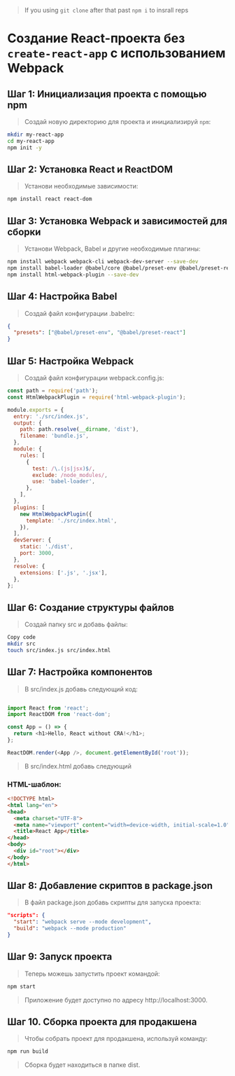 > If you using `git clone` after that past `npm i` to insrall reps

# Создание React-проекта без `create-react-app` с использованием Webpack

## Шаг 1: Инициализация проекта с помощью npm
>Создай новую директорию для проекта и инициализируй `npm`:
```bash
mkdir my-react-app
cd my-react-app
npm init -y
```
## Шаг 2: Установка React и ReactDOM
>Установи необходимые зависимости:

```bash
npm install react react-dom
```
## Шаг 3: Установка Webpack и зависимостей для сборки
> Установи Webpack, Babel и другие необходимые плагины:

```bash
npm install webpack webpack-cli webpack-dev-server --save-dev
npm install babel-loader @babel/core @babel/preset-env @babel/preset-react --save-dev
npm install html-webpack-plugin --save-dev
```
## Шаг 4: Настройка Babel
>Создай файл конфигурации .babelrc:

```json
{
  "presets": ["@babel/preset-env", "@babel/preset-react"]
}
```
## Шаг 5: Настройка Webpack
> Создай файл конфигурации webpack.config.js:

```javascript
const path = require('path');
const HtmlWebpackPlugin = require('html-webpack-plugin');

module.exports = {
  entry: './src/index.js',
  output: {
    path: path.resolve(__dirname, 'dist'),
    filename: 'bundle.js',
  },
  module: {
    rules: [
      {
        test: /\.(js|jsx)$/,
        exclude: /node_modules/,
        use: 'babel-loader',
      },
    ],
  },
  plugins: [
    new HtmlWebpackPlugin({
      template: './src/index.html',
    }),
  ],
  devServer: {
    static: './dist',
    port: 3000,
  },
  resolve: {
    extensions: ['.js', '.jsx'],
  },
};
```
## Шаг 6: Создание структуры файлов
> Создай папку src и добавь файлы:

```bash
Copy code
mkdir src
touch src/index.js src/index.html
```
## Шаг 7: Настройка компонентов
> В src/index.js добавь следующий код:

```javascript

import React from 'react';
import ReactDOM from 'react-dom';

const App = () => {
  return <h1>Hello, React without CRA!</h1>;
};

ReactDOM.render(<App />, document.getElementById('root'));
```
> В src/index.html добавь следующий 

### HTML-шаблон:

```html
<!DOCTYPE html>
<html lang="en">
<head>
  <meta charset="UTF-8">
  <meta name="viewport" content="width=device-width, initial-scale=1.0">
  <title>React App</title>
</head>
<body>
  <div id="root"></div>
</body>
</html>
```
## Шаг 8: Добавление скриптов в package.json
>В файл package.json добавь скрипты для запуска проекта:


```json
"scripts": {
  "start": "webpack serve --mode development",
  "build": "webpack --mode production"
}

```
## Шаг 9: Запуск проекта
>Теперь можешь запустить проект командой:

```bash
npm start
```
> Приложение будет доступно по адресу http://localhost:3000.

## Шаг 10. Сборка проекта для продакшена
>Чтобы собрать проект для продакшена, используй команду:

```bash
npm run build
```
> Сборка будет находиться в папке dist.






